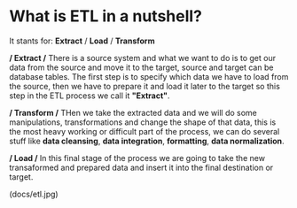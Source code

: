 # What is ETL in a nutshell?

It stants for: **Extract** / **Load** / **Transform**

**/ Extract /**
There is a source system and what we want to do is to get our data from the source and move it to the target, source and target can be database tables. The first step is to specify which data we have to load from the source, then we have to prepare it and load it later to the target so this step in the ETL process we call it **"Extract"**.

**/ Transform /**
THen we take the extracted data and we will do some manipulations, transformations and change the shape of that data, this is the most heavy working or difficult part of the process, we can do several stuff like **data cleansing**, **data integration**, **formatting**, **data normalization**.

**/ Load /**
In this final stage of the process we are going to take the new transaformed and prepared data and insert it into the final destination or target.

(docs/etl.jpg)